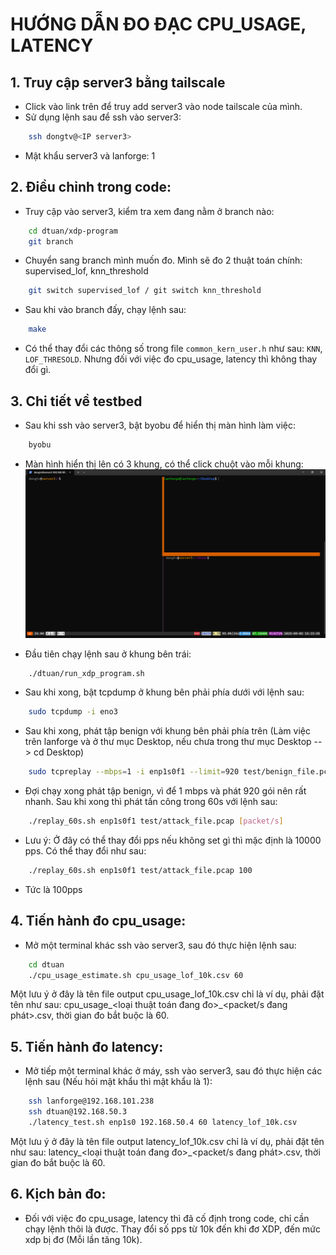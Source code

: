 # HƯỚNG DẪN ĐO ĐẠC CPU_USAGE, LATENCY
## 1. Truy cập server3 bằng tailscale
- Click vào link trên để truy add server3 vào node tailscale của mình.
- Sử dụng lệnh sau để ssh vào server3: 
```bash
    ssh dongtv@<IP server3>
```
- Mật khẩu server3 và lanforge: 1

## 2. Điều chỉnh trong code:
- Truy cập vào server3, kiểm tra xem đang nằm ở branch nào:
```bash
    cd dtuan/xdp-program
    git branch
```
- Chuyển sang branch mình muốn đo. Mình sẽ đo 2 thuật toán chính: supervised_lof, knn_threshold
```bash
    git switch supervised_lof / git switch knn_threshold
```
- Sau khi vào branch đấy, chạy lệnh sau:
```bash
    make
```
- Có thể thay đổi các thông số trong file `common_kern_user.h` như sau: `KNN`, `LOF_THRESOLD`. Nhưng đối với việc đo cpu_usage, latency thì không thay đổi gì.

## 3. Chi tiết về testbed
- Sau khi ssh vào server3, bật byobu để hiển thị màn hình làm việc:
```bash
    byobu
```
- Màn hình hiển thị lên có 3 khung, có thể click chuột vào mỗi khung: 
![Image 1](img/Image1.png)

- Đầu tiên chạy lệnh sau ở khung bên trái:
```bash
    ./dtuan/run_xdp_program.sh
```
- Sau khi xong, bật tcpdump ở khung bên phải phía dưới với lệnh sau:
```bash
    sudo tcpdump -i eno3
```
- Sau khi xong, phát tập benign với khung bên phải phía trên (Làm việc trên lanforge và ở thư mục Desktop, nếu chưa trong thư mục Desktop --> cd Desktop)
```bash
    sudo tcpreplay --mbps=1 -i enp1s0f1 --limit=920 test/benign_file.pcap
```
- Đợi chạy xong phát tập benign, vì để 1 mbps và phát 920 gói nên rất nhanh. Sau khi xong thì phát tấn công trong 60s với lệnh sau:
```bash
    ./replay_60s.sh enp1s0f1 test/attack_file.pcap [packet/s]
```
- Lưu ý: Ở đây có thể thay đổi pps nếu không set gì thì mặc định là 10000 pps. Có thể thay đổi như sau:
```bash
    ./replay_60s.sh enp1s0f1 test/attack_file.pcap 100
```
- Tức là 100pps
## 4. Tiến hành đo cpu_usage:
- Mở một terminal khác ssh vào server3, sau đó thực hiện lệnh sau:
```bash
    cd dtuan
    ./cpu_usage_estimate.sh cpu_usage_lof_10k.csv 60
```
Một lưu ý ở đây là tên file output cpu_usage_lof_10k.csv chỉ là ví dụ, phải đặt tên như sau: cpu_usage_<loại thuật toán đang đo>_<packet/s đang phát>.csv, thời gian đo bắt buộc là 60.

## 5. Tiến hành đo latency:
- Mở tiếp một terminal khác ở máy, ssh vào server3, sau đó thực hiện các lệnh sau (Nếu hỏi mật khẩu thì mật khẩu là 1):
```bash
    ssh lanforge@192.168.101.238
    ssh dtuan@192.168.50.3
    ./latency_test.sh enp1s0 192.168.50.4 60 latency_lof_10k.csv
```
Một lưu ý ở đây là tên file output latency_lof_10k.csv chỉ là ví dụ, phải đặt tên như sau: latency_<loại thuật toán đang đo>_<packet/s đang phát>.csv, thời gian đo bắt buộc là 60.

## 6. Kịch bản đo:
- Đối với việc đo cpu_usage, latency thì đã cố định trong code, chỉ cần chạy lệnh thôi là được. Thay đổi số pps từ 10k đến khi đơ XDP, đến mức xdp bị đơ (Mỗi lần tăng 10k).

